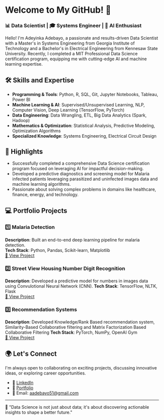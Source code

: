 # Welcome to My GitHub! 👋

### 📊 Data Scientist | 🎓 Systems Engineer | 🤖 AI Enthusiast

Hello! I'm Adeyinka Adebayo, a passionate and results-driven Data Scientist with a Master's in Systems Engineering from Georgia Institute of Technology and a Bachelor's in Electrical Engineering from Kennesaw State University. Recently, I completed a MIT Professional Data Science certification program, equipping me with cutting-edge AI and machine learning expertise.

## 🛠️ Skills and Expertise

- **Programming & Tools**: Python, R, SQL, Git, Jupyter Notebooks, Tableau, Power BI  
- **Machine Learning & AI**: Supervised/Unsupervised Learning, NLP, Computer Vision, Deep Learning (TensorFlow, PyTorch)  
- **Data Engineering**: Data Wrangling, ETL, Big Data Analytics (Spark, Hadoop)  
- **Mathematics & Optimization**: Statistical Analysis, Predictive Modeling, Optimization Algorithms  
- **Specialized Knowledge**: Systems Engineering, Electrical Circuit Design  

## 🌟 Highlights

- Successfully completed a comprehensive Data Science certification program focused on leveraging AI for impactful decision-making.  
- Developed a predictive diagnostics and screening model for Malaria infected patients leveraging parasitized and uninfected images data and machine learning algorithms. 
- Passionate about solving complex problems in domains like healthcare, finance, energy, and technology.

## 💻 Portfolio Projects

### 1️⃣ Malaria Detection
**Description**: Built an end-to-end deep learning pipeline for malaria detection.  
**Tech Stack**: Python, Pandas, Scikit-learn, Matplotlib  
[🔗 View Project](#)

### 2️⃣ Street View Housing Number Digit Recognition
**Description**: Developed a predictive model for numbers in images data using Convulotional Neural Network (CNN).
**Tech Stack**: TensorFlow, NLTK, Flask  
[🔗 View Project](#)

### 3️⃣ Recommendation Systems
**Description**: Developed Knowledge/Rank Based recommendation system, Similarity-Based Collaborative filtering and Matrix Factorization Based Collaborative Filtering
**Tech Stack**: PyTorch, NumPy, OpenAI Gym  
[🔗 View Project](##https://colab.research.google.com/gist/AdeGit/60e8fe15d3dd2a6b3e94fcab87f3887c/recommendation_systems_practice_project_solution_notebook.ipynb)


## 🌍 Let's Connect

I'm always open to collaborating on exciting projects, discussing innovative ideas, or exploring career opportunities.  

- 💼 [LinkedIn](https://www.linkedin.com/in/your-profile)  
- 📂 [Portfolio](https://yourportfolio.com)  
- 📧 Email: aadebayo51@gmail.com 

---

🚀 "Data Science is not just about data; it's about discovering actionable insights to shape a better future."
